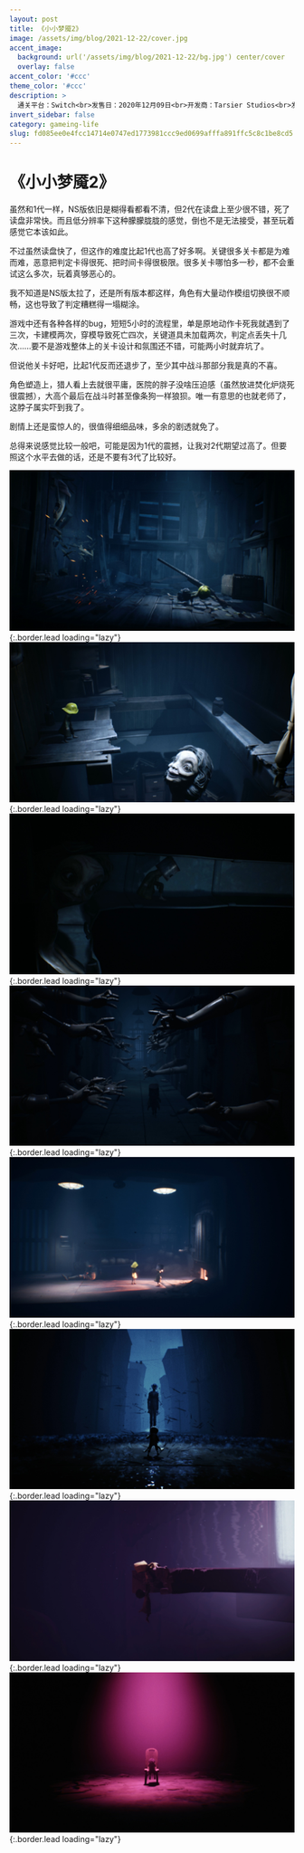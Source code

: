 ```yaml
---
layout: post
title: 《小小梦魇2》
image: /assets/img/blog/2021-12-22/cover.jpg
accent_image: 
  background: url('/assets/img/blog/2021-12-22/bg.jpg') center/cover
  overlay: false
accent_color: '#ccc'
theme_color: '#ccc'
description: >
  通关平台：Switch<br>发售日：2020年12月09日<br>开发商：Tarsier Studios<br>发行商：万代南梦宫<br>个人评分：85
invert_sidebar: false
category: gameing-life
slug: fd085ee0e4fcc14714e0747ed1773981ccc9ed0699afffa891ffc5c8c1be8cd5
---
```


# 《小小梦魇2》

虽然和1代一样，NS版依旧是糊得看都看不清，但2代在读盘上至少很不错，死了读盘非常快。而且低分辨率下这种朦朦胧胧的感觉，倒也不是无法接受，甚至玩着感觉它本该如此。

不过虽然读盘快了，但这作的难度比起1代也高了好多啊。关键很多关卡都是为难而难，恶意把判定卡得很死、把时间卡得很极限。很多关卡哪怕多一秒，都不会重试这么多次，玩着真够恶心的。

我不知道是NS版太拉了，还是所有版本都这样，角色有大量动作模组切换很不顺畅，这也导致了判定糟糕得一塌糊涂。

游戏中还有各种各样的bug，短短5小时的流程里，单是原地动作卡死我就遇到了三次，卡建模两次，穿模导致死亡四次，关键道具未加载两次，判定点丢失十几次......要不是游戏整体上的关卡设计和氛围还不错，可能两小时就弃坑了。

但说他关卡好吧，比起1代反而还退步了，至少其中战斗那部分我是真的不喜。

角色塑造上，猎人看上去就很平庸，医院的胖子没啥压迫感（虽然放进焚化炉烧死很震撼），大高个最后在战斗时甚至像条狗一样狼狈。唯一有意思的也就老师了，这脖子属实吓到我了。

剧情上还是蛮惊人的，很值得细细品味，多余的剧透就免了。

总得来说感觉比较一般吧，可能是因为1代的震撼，让我对2代期望过高了。但要照这个水平去做的话，还是不要有3代了比较好。

![](/assets/img/blog/2021-12-22/1.jpg){:.border.lead loading="lazy"}
![](/assets/img/blog/2021-12-22/2.jpg){:.border.lead loading="lazy"}
![](/assets/img/blog/2021-12-22/3.jpg){:.border.lead loading="lazy"}
![](/assets/img/blog/2021-12-22/4.jpg){:.border.lead loading="lazy"}
![](/assets/img/blog/2021-12-22/5.jpg){:.border.lead loading="lazy"}
![](/assets/img/blog/2021-12-22/6.jpg){:.border.lead loading="lazy"}
![](/assets/img/blog/2021-12-22/7.jpg){:.border.lead loading="lazy"}
![](/assets/img/blog/2021-12-22/8.jpg){:.border.lead loading="lazy"}

